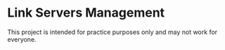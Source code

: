 # Link Servers Management

This project is intended for practice purposes only and may not work for everyone.